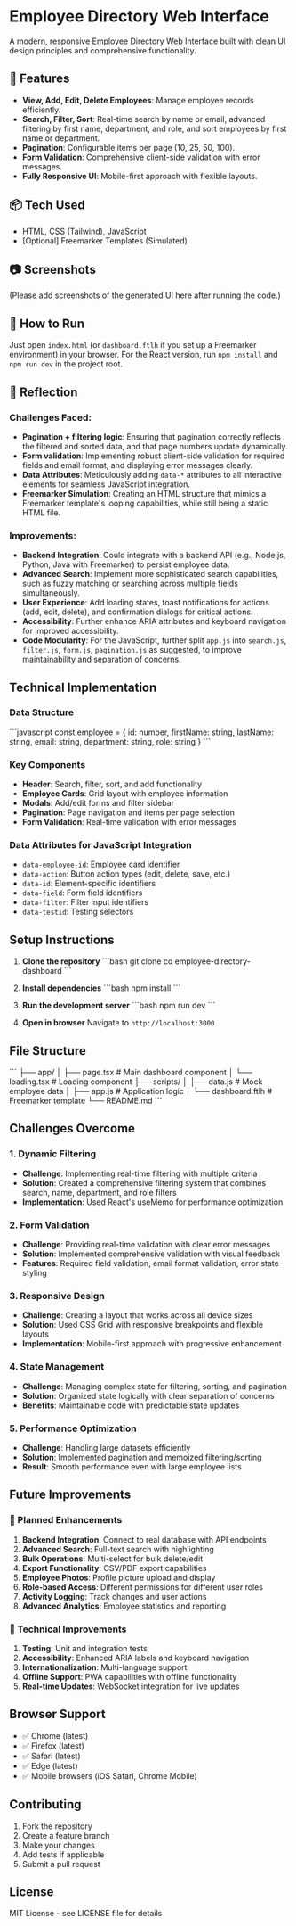 # Employee Directory Web Interface

A modern, responsive Employee Directory Web Interface built with clean UI design principles and comprehensive functionality.

## 🧩 Features

- **View, Add, Edit, Delete Employees**: Manage employee records efficiently.
- **Search, Filter, Sort**: Real-time search by name or email, advanced filtering by first name, department, and role, and sort employees by first name or department.
- **Pagination**: Configurable items per page (10, 25, 50, 100).
- **Form Validation**: Comprehensive client-side validation with error messages.
- **Fully Responsive UI**: Mobile-first approach with flexible layouts.

## 📦 Tech Used

- HTML, CSS (Tailwind), JavaScript
- [Optional] Freemarker Templates (Simulated)

## 📷 Screenshots

<!-- Add screenshots here from desktop/mobile. -->
(Please add screenshots of the generated UI here after running the code.)

## 🚀 How to Run

Just open `index.html` (or `dashboard.ftlh` if you set up a Freemarker environment) in your browser.
For the React version, run `npm install` and `npm run dev` in the project root.

## 💭 Reflection

### Challenges Faced:

- **Pagination + filtering logic**: Ensuring that pagination correctly reflects the filtered and sorted data, and that page numbers update dynamically.
- **Form validation**: Implementing robust client-side validation for required fields and email format, and displaying error messages clearly.
- **Data Attributes**: Meticulously adding `data-*` attributes to all interactive elements for seamless JavaScript integration.
- **Freemarker Simulation**: Creating an HTML structure that mimics a Freemarker template's looping capabilities, while still being a static HTML file.

### Improvements:

- **Backend Integration**: Could integrate with a backend API (e.g., Node.js, Python, Java with Freemarker) to persist employee data.
- **Advanced Search**: Implement more sophisticated search capabilities, such as fuzzy matching or searching across multiple fields simultaneously.
- **User Experience**: Add loading states, toast notifications for actions (add, edit, delete), and confirmation dialogs for critical actions.
- **Accessibility**: Further enhance ARIA attributes and keyboard navigation for improved accessibility.
- **Code Modularity**: For the JavaScript, further split `app.js` into `search.js`, `filter.js`, `form.js`, `pagination.js` as suggested, to improve maintainability and separation of concerns.

## Technical Implementation

### Data Structure

\`\`\`javascript
const employee = {
  id: number,
  firstName: string,
  lastName: string,
  email: string,
  department: string,
  role: string
}
\`\`\`

### Key Components

- **Header**: Search, filter, sort, and add functionality
- **Employee Cards**: Grid layout with employee information
- **Modals**: Add/edit forms and filter sidebar
- **Pagination**: Page navigation and items per page selection
- **Form Validation**: Real-time validation with error messages

### Data Attributes for JavaScript Integration

- `data-employee-id`: Employee card identifier
- `data-action`: Button action types (edit, delete, save, etc.)
- `data-id`: Element-specific identifiers
- `data-field`: Form field identifiers
- `data-filter`: Filter input identifiers
- `data-testid`: Testing selectors

## Setup Instructions

1. **Clone the repository**
   \`\`\`bash
   git clone <repository-url>
   cd employee-directory-dashboard
   \`\`\`

2. **Install dependencies**
   \`\`\`bash
   npm install
   \`\`\`

3. **Run the development server**
   \`\`\`bash
   npm run dev
   \`\`\`

4. **Open in browser**
   Navigate to `http://localhost:3000`

## File Structure

\`\`\`
├── app/
│   ├── page.tsx          # Main dashboard component
│   └── loading.tsx       # Loading component
├── scripts/
│   ├── data.js           # Mock employee data
│   ├── app.js            # Application logic
│   └── dashboard.ftlh    # Freemarker template
└── README.md
\`\`\`

## Challenges Overcome

### 1. **Dynamic Filtering**

- **Challenge**: Implementing real-time filtering with multiple criteria
- **Solution**: Created a comprehensive filtering system that combines search, name, department, and role filters
- **Implementation**: Used React's useMemo for performance optimization

### 2. **Form Validation**

- **Challenge**: Providing real-time validation with clear error messages
- **Solution**: Implemented comprehensive validation with visual feedback
- **Features**: Required field validation, email format validation, error state styling

### 3. **Responsive Design**

- **Challenge**: Creating a layout that works across all device sizes
- **Solution**: Used CSS Grid with responsive breakpoints and flexible layouts
- **Implementation**: Mobile-first approach with progressive enhancement

### 4. **State Management**

- **Challenge**: Managing complex state for filtering, sorting, and pagination
- **Solution**: Organized state logically with clear separation of concerns
- **Benefits**: Maintainable code with predictable state updates

### 5. **Performance Optimization**

- **Challenge**: Handling large datasets efficiently
- **Solution**: Implemented pagination and memoized filtering/sorting
- **Result**: Smooth performance even with large employee lists

## Future Improvements

### 🚀 Planned Enhancements

1. **Backend Integration**: Connect to real database with API endpoints
2. **Advanced Search**: Full-text search with highlighting
3. **Bulk Operations**: Multi-select for bulk delete/edit
4. **Export Functionality**: CSV/PDF export capabilities
5. **Employee Photos**: Profile picture upload and display
6. **Role-based Access**: Different permissions for different user roles
7. **Activity Logging**: Track changes and user actions
8. **Advanced Analytics**: Employee statistics and reporting

### 🔧 Technical Improvements

1. **Testing**: Unit and integration tests
2. **Accessibility**: Enhanced ARIA labels and keyboard navigation
3. **Internationalization**: Multi-language support
4. **Offline Support**: PWA capabilities with offline functionality
5. **Real-time Updates**: WebSocket integration for live updates

## Browser Support

- ✅ Chrome (latest)
- ✅ Firefox (latest)
- ✅ Safari (latest)
- ✅ Edge (latest)
- ✅ Mobile browsers (iOS Safari, Chrome Mobile)

## Contributing

1. Fork the repository
2. Create a feature branch
3. Make your changes
4. Add tests if applicable
5. Submit a pull request

## License

MIT License - see LICENSE file for details
